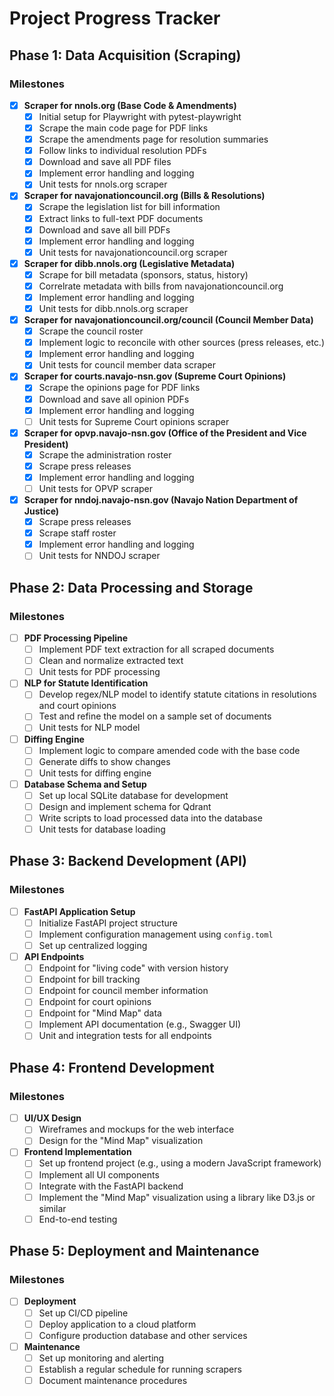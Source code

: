 # Project Progress Tracker

## Phase 1: Data Acquisition (Scraping)

### Milestones

*   [x] **Scraper for nnols.org (Base Code & Amendments)**
    *   [x] Initial setup for Playwright with pytest-playwright
    *   [x] Scrape the main code page for PDF links
    *   [x] Scrape the amendments page for resolution summaries
    *   [x] Follow links to individual resolution PDFs
    *   [x] Download and save all PDF files
    *   [x] Implement error handling and logging
    *   [x] Unit tests for nnols.org scraper

*   [x] **Scraper for navajonationcouncil.org (Bills & Resolutions)**
    *   [x] Scrape the legislation list for bill information
    *   [x] Extract links to full-text PDF documents
    *   [x] Download and save all bill PDFs
    *   [x] Implement error handling and logging
    *   [x] Unit tests for navajonationcouncil.org scraper

*   [x] **Scraper for dibb.nnols.org (Legislative Metadata)**
    *   [x] Scrape for bill metadata (sponsors, status, history)
    *   [x] Correlrate metadata with bills from navajonationcouncil.org
    *   [x] Implement error handling and logging
    *   [x] Unit tests for dibb.nnols.org scraper

*   [x] **Scraper for navajonationcouncil.org/council (Council Member Data)**
    *   [x] Scrape the council roster
    *   [x] Implement logic to reconcile with other sources (press releases, etc.)
    *   [x] Implement error handling and logging
    *   [x] Unit tests for council member data scraper

*   [x] **Scraper for courts.navajo-nsn.gov (Supreme Court Opinions)**
    *   [x] Scrape the opinions page for PDF links
    *   [x] Download and save all opinion PDFs
    *   [x] Implement error handling and logging
    *   [ ] Unit tests for Supreme Court opinions scraper

*   [x] **Scraper for opvp.navajo-nsn.gov (Office of the President and Vice President)**
    *   [x] Scrape the administration roster
    *   [x] Scrape press releases
    *   [x] Implement error handling and logging
    *   [ ] Unit tests for OPVP scraper

*   [x] **Scraper for nndoj.navajo-nsn.gov (Navajo Nation Department of Justice)**
    *   [x] Scrape press releases
    *   [x] Scrape staff roster
    *   [x] Implement error handling and logging
    *   [ ] Unit tests for NNDOJ scraper

## Phase 2: Data Processing and Storage

### Milestones

*   [ ] **PDF Processing Pipeline**
    *   [ ] Implement PDF text extraction for all scraped documents
    *   [ ] Clean and normalize extracted text
    *   [ ] Unit tests for PDF processing

*   [ ] **NLP for Statute Identification**
    *   [ ] Develop regex/NLP model to identify statute citations in resolutions and court opinions
    *   [ ] Test and refine the model on a sample set of documents
    *   [ ] Unit tests for NLP model

*   [ ] **Diffing Engine**
    *   [ ] Implement logic to compare amended code with the base code
    *   [ ] Generate diffs to show changes
    *   [ ] Unit tests for diffing engine

*   [ ] **Database Schema and Setup**
    *   [ ] Set up local SQLite database for development
    *   [ ] Design and implement schema for Qdrant
    *   [ ] Write scripts to load processed data into the database
    *   [ ] Unit tests for database loading

## Phase 3: Backend Development (API)

### Milestones

*   [ ] **FastAPI Application Setup**
    *   [ ] Initialize FastAPI project structure
    *   [ ] Implement configuration management using `config.toml`
    *   [ ] Set up centralized logging

*   [ ] **API Endpoints**
    *   [ ] Endpoint for "living code" with version history
    *   [ ] Endpoint for bill tracking
    *   [ ] Endpoint for council member information
    *   [ ] Endpoint for court opinions
    *   [ ] Endpoint for "Mind Map" data
    *   [ ] Implement API documentation (e.g., Swagger UI)
    *   [ ] Unit and integration tests for all endpoints

## Phase 4: Frontend Development

### Milestones

*   [ ] **UI/UX Design**
    *   [ ] Wireframes and mockups for the web interface
    *   [ ] Design for the "Mind Map" visualization

*   [ ] **Frontend Implementation**
    *   [ ] Set up frontend project (e.g., using a modern JavaScript framework)
    *   [ ] Implement all UI components
    *   [ ] Integrate with the FastAPI backend
    *   [ ] Implement the "Mind Map" visualization using a library like D3.js or similar
    *   [ ] End-to-end testing

## Phase 5: Deployment and Maintenance

### Milestones

*   [ ] **Deployment**
    *   [ ] Set up CI/CD pipeline
    *   [ ] Deploy application to a cloud platform
    *   [ ] Configure production database and other services

*   [ ] **Maintenance**
    *   [ ] Set up monitoring and alerting
    *   [ ] Establish a regular schedule for running scrapers
    *   [ ] Document maintenance procedures